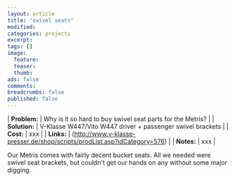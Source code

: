 ```yaml
---
layout: article
title: "swivel seats"
modified:
categories: projects
excerpt:
tags: []
image:
  feature:
  teaser:
  thumb:
ads: false
comments:
breadcrumbs: false
published: false
---
```


| **Problem:** | Why is it so hard to buy swivel seat parts for the Metris? |
| **Solution:** | V-Klasse W447/Vito W447 driver + passenger swivel brackets |
| **Cost:** | xxx |
| **Links:** | (http://www.v-klasse-presser.de/shop/scripts/prodList.asp?idCategory=576) |
| **Notes:** | xxx |

Our Metris comes with fairly decent bucket seats. All we needed were swivel seat brackets, but couldn't get our hands on any without some major digging.
